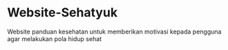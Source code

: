 # Website-Sehatyuk
Website panduan kesehatan untuk memberikan motivasi kepada pengguna agar melakukan pola hidup sehat
